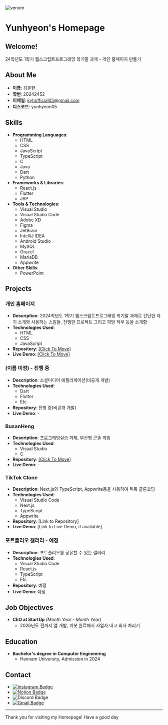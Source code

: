 ![venom](https://capsule-render.vercel.app/api?type=venom&height=200&text=It's%20%20YunHyeon's%20Homepage%20README&fontSize=40&color=0:8871e5,100:b678c4&stroke=b678c4)

# Yunhyeon's Homepage

## Welcome!

24학년도 1학기 웹스크립트프로그래밍 학기말 과제 - 개인 홈페이지 만들기

## About Me

- **이름**: 김윤현
- **학번**: 20242452
- **이메일**: kyhofficial05@gmail.com
- **디스코드**: yunhyeon05

## Skills

- **Programming Languages**: 
    - HTML
    - CSS
    - JavaScript
    - TypeScript
    - C
    - Java
    - Dart
    - Python
- **Frameworks & Libraries**: 
    - React.js
    - Flutter
    - JSP
- **Tools & Technologies**: 
    - Visual Studio
    - Visual Studio Code
    - Adobe XD
    - Figma
    - JetBrain
    - IntelliJ IDEA
    - Android Studio
    - MySQL
    - Oracel
    - MariaDB
    - Appwrite
- **Other Skills**: 
    - PowerPoint

## Projects

### 개인 홈페이지
- **Description**: 2024학년도 1학기 웹스크립트프로그래밍 학기말 과제로 간단한 자기 소개와 사용하는 스킬들, 진행한 프로젝트 그리고 희망 직무 등을 소개함
- **Technologies Used**: 
    - HTML
    - CSS
    - JavaScript
- **Repository**: [\[Click To Move\]](https://github.com/KYH-code/KYH-code.github.io)
- **Live Demo**: [\[Click To Move\]](https://kyh-code.github.io/index.html)

### (이름 미정) - 진행 중
- **Description**: 소셜미디어 애플리케이션(비공개 개발)
- **Technologies Used**: 
    - Dart
    - Flutter
    - Etc
- **Repository**: 진행 중(비공개 개발)
- **Live Demo**: -

### BusanHeng
- **Description**: 프로그래밍실습 과제, 부산헹 콘솔 게임
- **Technologies Used**: 
    - Visual Studio
    - C
- **Repository**: [\[Click To Move\]](https://github.com/KYH-code/busanheng2)
- **Live Demo**: -

### TikTok Clone
- **Description**: Next.js와 TypeScript, Appwrite등을 사용하여 틱톡 클론코딩
- **Technologies Used**: 
    - Visual Studio Code
    - Next.js
    - TypeScript
    - Appwrite
- **Repository**: [Link to Repository]
- **Live Demo**: [Link to Live Demo, if available]

### 포트폴리오 갤러리 - 예정
- **Description**: 포트폴리오를 공유할 수 있는 갤러리
- **Technologies Used**: 
    - Visual Studio Code
    - React.js
    - TypeScript
    - Etc
- **Repository**: 예정
- **Live Demo**: 예정

## Job Objectives

- **CEO at StartUp** *(Month Year - Month Year)*
  - 2026년도 전까지 앱 개발, 피봇 완료해서 사업자 내고 회사 차리기

## Education

- **Bachelor's degree in Computer Engineering**
  - Hannam University, Admission in 2024

## Contact

- [![Instagram Badge](https://img.shields.io/badge/Instagram-ff69b4?style=flat-square&logo=instagram&logoColor=white&link=https://www.instagram.com/yunhyeon._.05/)](https://www.instagram.com/yunhyeon._.05/) 
- [![Notion Badge](https://img.shields.io/badge/Notion-ffffff?style=flat-square&logo=notion&logoColor=black&link=https://easy-dodo-bf0.notion.site/KYH-Portfolio-b5d1f9d8d88d4f029c65120123782496)](https://easy-dodo-bf0.notion.site/KYH-Portfolio-b5d1f9d8d88d4f029c65120123782496) 
- ![Discord Badge](https://img.shields.io/badge/yunhyeon05-5865F2?style=flat-square&logo=discord&logoColor=white) 
- [![Gmail Badge](https://img.shields.io/badge/kyhofficial05@gmail.com-EA4335?style=flat-square&logo=gmail&logoColor=white)](mailto:kyhofficial05@gmail.com)

---

Thank you for visiting my Homepage! Have a good day
